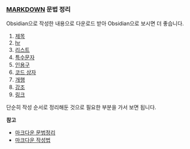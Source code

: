 ### **[MARKDOWN]() 문법 정리**

Obsidian으로 작성한 내용으로  다운로드 받아 Obsidian으로 보시면 더 좋습니다.

1. [제목](/contents/제목.md)
2. [hr](/contents/hr.md)
3. [리스트](/contents/List.md)
4. [특수문자](/contents/특수문자.md)
5. [인용구](/contents/BlockQuote.md)
6. [코드 상자](/contents/CodeBox.md)
7. [개행](/contents/개행.md)
8. [강조](/contents/강조.md)
9. [링크](/contents/링크.md)


단순히 작성  순서로 정리해둔 것으로 필요한 부분을 가서 보면 됩니다.  

**참고**  
+ [마크다운 문법정리](https://gist.github.com/ninanung/946cd0e2e09bd5a94964ff8b612a9012)  
+ [마크다운 작성법](https://gist.github.com/ihoneymon/652be052a0727ad59601)
